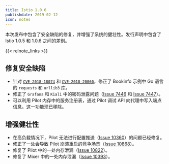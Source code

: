```yaml
---
title: Istio 1.0.6
publishdate: 2019-02-12
icon: notes
---
```


本次发布中包含了安全缺陷的修复，并增强了系统的健壮性。发行声明中包含了 Istio 1.0.5 和 1.0.6 之间的差别。

{{< relnote_links >}}

## 修复安全缺陷

- 针对 [`CVE-2018-18074`](https://nvd.nist.gov/vuln/detail/CVE-2018-18074) 和 [`CVE-2018-20060`](https://nvd.nist.gov/vuln/detail/CVE-2018-20060)，修正了 Bookinfo 示例中 Go 语言的 `requests` 和 `urllib3` 库。
- 修正了 `Grafana` 和 `Kiali` 中的密码泄露问题（[Issue 7446](https://github.com/istio/istio/issues/7476) 和 [Issue 7447](https://github.com/istio/istio/issues/7447)）。
- 可以利用 Pilot 内存中的服务注册表，通过 Pilot 调试 API 向代理中写入端点信息。这一功能现已移除。

## 增强健壮性

- 在高负载情况下，Pilot 无法进行配置推送（[Issue 10360](https://github.com/istio/istio/issues/10360)）的问题已经修复。
- 修正了一处会导致 Pilot 崩溃重启的竞争场景（[Issue 10868](https://github.com/istio/istio/issues/10868)）。
- 修复了 Pilot 中的一处内存泄漏（[Issue 10822](https://github.com/istio/istio/issues/10822)）。
- 修复了 Mixer 中的一处内存泄漏（[Issue 10393](https://github.com/istio/istio/issues/10393)）。
